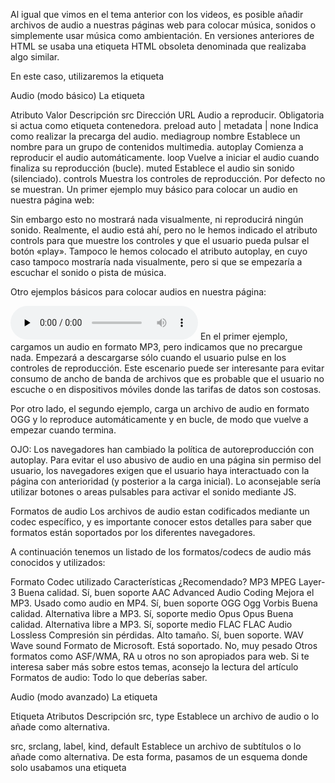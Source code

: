 Al igual que vimos en el tema anterior con los videos, es posible añadir archivos de audio a nuestras páginas web para colocar música, sonidos o simplemente usar música como ambientación. En versiones anteriores de HTML se usaba una etiqueta HTML obsoleta denominada <bgsound> que realizaba algo similar.

En este caso, utilizaremos la etiqueta <audio> que funciona exactamente igual que <video>, pero con relación a archivos de audio.

Audio (modo básico) 
La etiqueta <audio> tiene varios atributos a nuestra disposición:

Atributo	Valor	Descripción
src	Dirección URL	Audio a reproducir. Obligatoria si actua como etiqueta contenedora.
preload	auto | metadata | none	Indica como realizar la precarga del audio.
mediagroup	nombre	Establece un nombre para un grupo de contenidos multimedia.
autoplay		Comienza a reproducir el audio automáticamente.
loop		Vuelve a iniciar el audio cuando finaliza su reproducción (bucle).
muted		Establece el audio sin sonido (silenciado).
controls		Muestra los controles de reproducción. Por defecto no se muestran.
Un primer ejemplo muy básico para colocar un audio en nuestra página web:

<audio src="audio.mp3"></audio>
Sin embargo esto no mostrará nada visualmente, ni reproducirá ningún sonido. Realmente, el audio está ahí, pero no le hemos indicado el atributo controls para que muestre los controles y que el usuario pueda pulsar el botón «play». Tampoco le hemos colocado el atributo autoplay, en cuyo caso tampoco mostraría nada visualmente, pero si que se empezaría a escuchar el sonido o pista de música.

Otro ejemplos básicos para colocar audios en nuestra página:

<audio src="audio.mp3" preload="none" controls></audio>
<audio src="audio.ogg" autoplay loop></audio>
En el primer ejemplo, cargamos un audio en formato MP3, pero indicamos que no precargue nada. Empezará a descargarse sólo cuando el usuario pulse en los controles de reproducción. Este escenario puede ser interesante para evitar consumo de ancho de banda de archivos que es probable que el usuario no escuche o en dispositivos móviles donde las tarifas de datos son costosas.

Por otro lado, el segundo ejemplo, carga un archivo de audio en formato OGG y lo reproduce automáticamente y en bucle, de modo que vuelve a empezar cuando termina.

OJO: Los navegadores han cambiado la política de autoreproducción con autoplay. Para evitar el uso abusivo de audio en una página sin permiso del usuario, los navegadores exigen que el usuario haya interactuado con la página con anterioridad (y posterior a la carga inicial). Lo aconsejable sería utilizar botones o areas pulsables para activar el sonido mediante JS.

Formatos de audio 
Los archivos de audio estan codificados mediante un codec específico, y es importante conocer estos detalles para saber que formatos están soportados por los diferentes navegadores.

A continuación tenemos un listado de los formatos/codecs de audio más conocidos y utilizados:

Formato	Codec utilizado	Características	¿Recomendado?
MP3	MPEG Layer-3	Buena calidad.	Sí, buen soporte
AAC	Advanced Audio Coding	Mejora el MP3. Usado como audio en MP4.	Sí, buen soporte
OGG	Ogg Vorbis	Buena calidad. Alternativa libre a MP3.	Sí, soporte medio
Opus	Opus	Buena calidad. Alternativa libre a MP3.	Sí, soporte medio
FLAC	FLAC Audio Lossless	Compresión sin pérdidas. Alto tamaño.	Sí, buen soporte.
WAV	Wave sound	Formato de Microsoft. Está soportado.	No, muy pesado
Otros formatos como ASF/WMA, RA u otros no son apropiados para web. Si te interesa saber más sobre estos temas, aconsejo la lectura del artículo Formatos de audio: Todo lo que deberías saber.

Audio (modo avanzado) 
La etiqueta <audio> también puede actuar como etiqueta contenedora e incluir varias etiquetas HTML para dotar de mayor compatibilidad, o capacidades adicionales.

Etiqueta	Atributos	Descripción
<source>	src, type	Establece un archivo de audio o lo añade como alternativa.
<track>	src, srclang, label, kind, default	Establece un archivo de subtítulos o lo añade como alternativa.
De esta forma, pasamos de un esquema donde solo usabamos una etiqueta <audio> a otro un poco más avanzado, donde <audio> contiene múltiples etiquetas que actúan sobre ese audio en cuestión. Dichas etiquetas pueden ser <source> o <track>:

<audio>
  <!-- Aquí etiquetas para añadir funcionalidad extra -->
</audio>
La etiqueta de subtítulos <track> la veremos un poco más adelante, en el capítulo de etiquetas HTML de subtítulos.

Audio alternativo (fallback) 
Si utilizamos la etiqueta <audio> como etiqueta contenedora, podemos incluir etiquetas <source> en su interior para proporcionar formatos alternativos y tener mayor compatibilidad con otros navegadores y navegadores antiguos que no soporten HTML5:

<audio>
  <source src="audio.opus" />
  <source src="audio.ogg" />
  <source src="audio.mp3" />
</audio>
En este ejemplo, el navegador intentará reproducir el archivo de audio en formato Opus, en caso de no estar soportado por el navegador, intentará reproducir el formato Ogg Vorbis, y en caso de tampoco soportarlo, reproducirá el formato MP3.